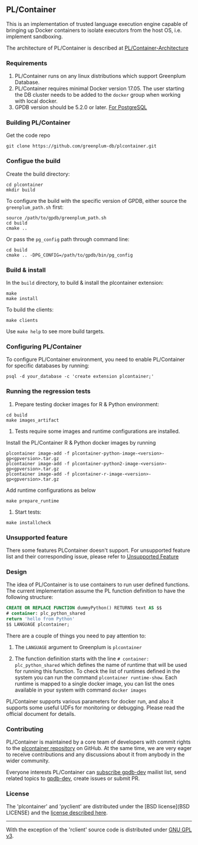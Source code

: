 ## PL/Container

This is an implementation of trusted language execution engine capable of
bringing up Docker containers to isolate executors from the host OS, i.e.
implement sandboxing.

The architecture of PL/Container is described at [PL/Container-Architecture](https://github.com/greenplum-db/plcontainer/wiki/PLContainer-Architecture)

### Requirements

1. PL/Container runs on any linux distributions which support Greenplum Database.
1. PL/Container requires minimal Docker version 17.05. The user starting the DB cluster needs to be added to the `docker` group when working with local docker.
1. GPDB version should be 5.2.0 or later. [For PostgreSQL](README_PG.md)

### Building PL/Container

Get the code repo
```shell
git clone https://github.com/greenplum-db/plcontainer.git
```

### Configue the build

Create the build directory:

```
cd plcontainer
mkdir build
```

To configure the build with the specific version of GPDB, either source the `greenplum_path.sh` first:

```
source /path/to/gpdb/greenplum_path.sh
cd build
cmake ..
```

Or pass the `pg_config` path through command line:

```
cd build
cmake .. -DPG_CONFIG=/path/to/gpdb/bin/pg_config
```

### Build & install

In the `build` directory, to build & install the plcontainer extension:

```
make
make install
```

To build the clients:

```
make clients
```

Use `make help` to see more build targets.


### Configuring PL/Container

To configure PL/Container environment, you need to enable PL/Container for specific databases by running:

```shell
psql -d your_database -c 'create extension plcontainer;'
```

### Running the regression tests

1. Prepare testing docker images for R & Python environment:

```
cd build
make images_artifact
```

1. Tests require some images and runtime configurations are installed.

Install the PL/Container R & Python docker images by running

```shell
plcontainer image-add -f plcontainer-python-image-<version>-gp<gpversion>.tar.gz
plcontainer image-add -f plcontainer-python2-image-<version>-gp<gpversion>.tar.gz
plcontainer image-add -f plcontainer-r-image-<version>-gp<gpversion>.tar.gz
```

Add runtime configurations as below

```shell
make prepare_runtime
```

1. Start tests:

```
make installcheck
```

### Unsupported feature
There some features PLContainer doesn't support. For unsupported feature list and their corresponding issue,
please refer to [Unsupported Feature](https://github.com/greenplum-db/plcontainer/wiki/PLContainer-Unsupported-Features)

### Design

The idea of PL/Container is to use containers to run user defined functions. The current implementation assume the PL function definition to have the following structure:

```sql
CREATE OR REPLACE FUNCTION dummyPython() RETURNS text AS $$
# container: plc_python_shared
return 'hello from Python'
$$ LANGUAGE plcontainer;
```

There are a couple of things you need to pay attention to:

1. The `LANGUAGE` argument to Greenplum is `plcontainer`

1. The function definition starts with the line `# container: plc_python_shared` which defines the name of runtime that will be used for running this function. To check the list of runtimes defined in the system you can run the command `plcontainer runtime-show`. Each runtime is mapped to a single docker image, you can list the ones available in your system with command `docker images`

PL/Container supports various parameters for docker run, and also it supports some useful UDFs for monitoring or debugging. Please read the official document for details.

### Contributing
PL/Container is maintained by a core team of developers with commit rights to the [plcontainer repository](https://github.com/greenplum-db/plcontainer) on GitHub. At the same time, we are very eager to receive contributions and any discussions about it from anybody in the wider community.

Everyone interests PL/Container can [subscribe gpdb-dev](mailto:gpdb-dev+subscribe@greenplum.org) mailist list, send related topics to [gpdb-dev](mailto:gpdb-dev@greenplum.org), create issues or submit PR.

### License

The 'plcontainer' and 'pyclient' are distributed under the [BSD license](BSD LICENSE) and the [license described here](LICENSE).

---

With the exception of the 'rclient' source code is distributed under [GNU GPL v3](src/rclient/COPYING).
